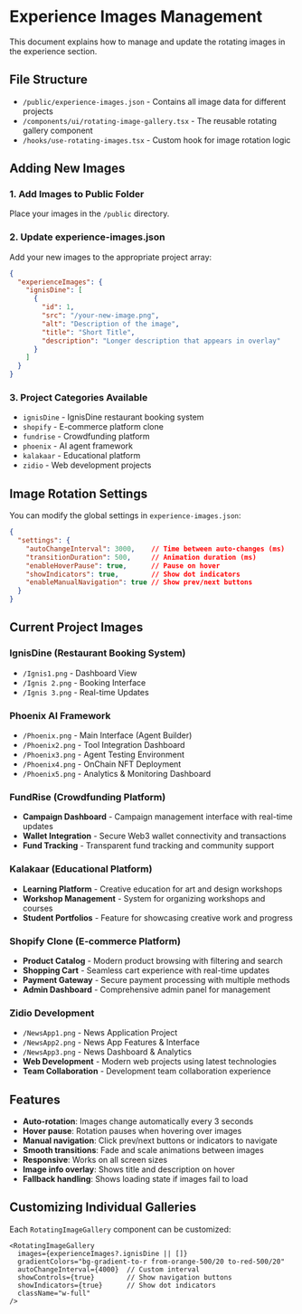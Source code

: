 # Experience Images Management

This document explains how to manage and update the rotating images in the experience section.

## File Structure

- `/public/experience-images.json` - Contains all image data for different projects
- `/components/ui/rotating-image-gallery.tsx` - The reusable rotating gallery component
- `/hooks/use-rotating-images.tsx` - Custom hook for image rotation logic

## Adding New Images

### 1. Add Images to Public Folder
Place your images in the `/public` directory.

### 2. Update experience-images.json
Add your new images to the appropriate project array:

```json
{
  "experienceImages": {
    "ignisDine": [
      {
        "id": 1,
        "src": "/your-new-image.png",
        "alt": "Description of the image",
        "title": "Short Title",
        "description": "Longer description that appears in overlay"
      }
    ]
  }
}
```

### 3. Project Categories Available
- `ignisDine` - IgnisDine restaurant booking system
- `shopify` - E-commerce platform clone
- `fundrise` - Crowdfunding platform
- `phoenix` - AI agent framework
- `kalakaar` - Educational platform
- `zidio` - Web development projects

## Image Rotation Settings

You can modify the global settings in `experience-images.json`:

```json
{
  "settings": {
    "autoChangeInterval": 3000,    // Time between auto-changes (ms)
    "transitionDuration": 500,     // Animation duration (ms)
    "enableHoverPause": true,      // Pause on hover
    "showIndicators": true,        // Show dot indicators
    "enableManualNavigation": true // Show prev/next buttons
  }
}
```

## Current Project Images

### IgnisDine (Restaurant Booking System)
- `/Ignis1.png` - Dashboard View
- `/Ignis 2.png` - Booking Interface  
- `/Ignis 3.png` - Real-time Updates

### Phoenix AI Framework
- `/Phoenix.png` - Main Interface (Agent Builder)
- `/Phoenix2.png` - Tool Integration Dashboard  
- `/Phoenix3.png` - Agent Testing Environment
- `/Phoenix4.png` - OnChain NFT Deployment
- `/Phoenix5.png` - Analytics & Monitoring Dashboard

### FundRise (Crowdfunding Platform)
- **Campaign Dashboard** - Campaign management interface with real-time updates
- **Wallet Integration** - Secure Web3 wallet connectivity and transactions
- **Fund Tracking** - Transparent fund tracking and community support

### Kalakaar (Educational Platform)
- **Learning Platform** - Creative education for art and design workshops
- **Workshop Management** - System for organizing workshops and courses
- **Student Portfolios** - Feature for showcasing creative work and progress

### Shopify Clone (E-commerce Platform)
- **Product Catalog** - Modern product browsing with filtering and search
- **Shopping Cart** - Seamless cart experience with real-time updates
- **Payment Gateway** - Secure payment processing with multiple methods
- **Admin Dashboard** - Comprehensive admin panel for management

### Zidio Development
- `/NewsApp1.png` - News Application Project
- `/NewsApp2.png` - News App Features & Interface
- `/NewsApp3.png` - News Dashboard & Analytics
- **Web Development** - Modern web projects using latest technologies
- **Team Collaboration** - Development team collaboration experience

## Features

- **Auto-rotation**: Images change automatically every 3 seconds
- **Hover pause**: Rotation pauses when hovering over images
- **Manual navigation**: Click prev/next buttons or indicators to navigate
- **Smooth transitions**: Fade and scale animations between images
- **Responsive**: Works on all screen sizes
- **Image info overlay**: Shows title and description on hover
- **Fallback handling**: Shows loading state if images fail to load

## Customizing Individual Galleries

Each `RotatingImageGallery` component can be customized:

```tsx
<RotatingImageGallery
  images={experienceImages?.ignisDine || []}
  gradientColors="bg-gradient-to-r from-orange-500/20 to-red-500/20"
  autoChangeInterval={4000}  // Custom interval
  showControls={true}        // Show navigation buttons
  showIndicators={true}      // Show dot indicators
  className="w-full"
/>
```
